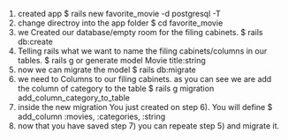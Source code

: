 1) created app 
$ rails new favorite_movie -d postgresql -T
2) change directroy into the app folder
$ cd favorite_movie
3) we Created our database/empty room for the filing cabinets.
$ rails db:create
4) Telling rails what we want to name the filing cabinets/columns in our tables.
$ rails g or generate model Movie title:string 
5) now we can migrate the model
$ rails db:migrate
6) we need to Columns to our filing cabinets. as you can see we are add the column of category to the table
$ rails g migration add_column_category_to_table
7) inside the new migration You just created on step 6). You will define 
$ add_column :movies, :categories, :string
8) now that you have saved step 7) you can repeate step 5) and migrate it.